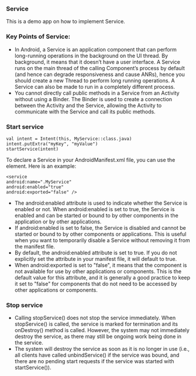 ### Service
This is a demo app on how to implement Service.

### Key Points of Service:

* In Android, a Service is an application component that can perform long-running operations in the background on the UI thread. By background, it means that it doesn’t have a user interface. A Service runs on the main thread of the calling Component’s process by default (and hence can degrade responsiveness and cause ANRs), hence you should create a new Thread to perform long running operations. A Service can also be made to run in a completely different process.
* You cannot directly call public methods in a Service from an Activity without using a Binder. The Binder is used to create a connection between the Activity and the Service, allowing the Activity to communicate with the Service and call its public methods.

### Start service

```
val intent = Intent(this, MyService::class.java)
intent.putExtra("myKey", "myValue")
startService(intent)
```

To declare a Service in your AndroidManifest.xml file, you can use the <service> element. Here is an example:
```
<service
android:name=".MyService"
android:enabled="true"
android:exported="false" />
```

* The android:enabled attribute is used to indicate whether the Service is enabled or not. When android:enabled is set to true, the Service is enabled and can be started or bound to by other components in the application or by other applications. 
* If android:enabled is set to false, the Service is disabled and cannot be started or bound to by other components or applications. This is useful when you want to temporarily disable a Service without removing it from the manifest file.
* By default, the android:enabled attribute is set to true. If you do not explicitly set the attribute in your manifest file, it will default to true.
* When android:exported is set to "false", it means that the component is not available for use by other applications or components. This is the default value for this attribute, and it is generally a good practice to keep it set to "false" for components that do not need to be accessed by other applications or components.

### Stop service

* Calling stopService() does not stop the service immediately. When stopService() is called, the service is marked for termination and its onDestroy() method is called. However, the system may not immediately destroy the service, as there may still be ongoing work being done in the service.
* The system will destroy the service as soon as it is no longer in use (i.e., all clients have called unbindService() if the service was bound, and there are no pending start requests if the service was started with startService()).


